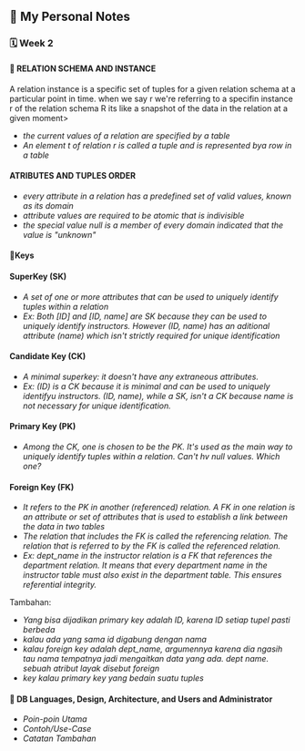 ## 📘 My Personal Notes

### 🗓️ Week 2

#### 📍 RELATION SCHEMA AND INSTANCE
A relation instance is a specific set of tuples for a given relation schema at a particular point in time. when we say r we're referring to a specifin instance r of the relation schema R its like a snapshot of the data in the relation at a given moment>
- _the current values of a relation are specified by a table_
- _An element t of relation r is called a tuple and is represented bya row in a table_

#### ATRIBUTES AND TUPLES ORDER
- _every attribute in a relation has a predefined set of valid values, known as its domain_
- _attribute values are required to be atomic that is indivisible_
- _the special value null is a member of every domain indicated that the value is "unknown"_

#### 📍Keys
#### SuperKey (SK)
- _A set of one or more attributes that can be used to uniquely identify tuples within a relation_
- _Ex: Both [ID] and [ID, name] are SK because they can be used to uniquely identify instructors. However (ID, name) has an aditional attribute (name) which isn't strictly required for unique identification_
#### Candidate Key (CK)
- _A minimal superkey: it doesn't have any extraneous attributes._
- _Ex: (ID) is a CK because it is minimal and can be used to uniquely identifyu instructors. (ID, name), while a SK, isn't a CK because name is not necessary for unique identification._
#### Primary Key (PK)
- _Among the CK, one is chosen to be the PK. It's used as the main way to uniquely identify tuples within a relation. Can't hv null values. Which one?_
#### Foreign Key (FK)
- _It refers to the PK in another (referenced) relation. A FK in one relation is an attribute or set of attributes that is used to establish a link between the data in two tables_
- _The relation that includes the FK is called the referencing relation. The relation that is referred to by the FK is called the referenced relation._
- _Ex: dept_name in the instructor relation is a FK that references the department relation. It means that every department name in the instructor table must also exist in the department table. This ensures referential integrity._

Tambahan:
- _Yang bisa dijadikan primary key adalah ID, karena ID setiap tupel pasti berbeda_ 
- _kalau ada yang sama id digabung dengan nama_
- _kalau foreign key adalah dept_name, argumennya karena dia ngasih tau nama tempatnya jadi mengaitkan data yang ada. dept name. sebuah atribut layak disebut foreign_
- _key kalau primary key yang bedain suatu tuples_

#### 📍 DB Languages, Design, Architecture, and Users and Administrator
- _Poin-poin Utama_
- _Contoh/Use-Case_
- _Catatan Tambahan_

